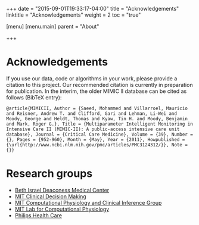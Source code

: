 +++
date = "2015-09-01T19:33:17-04:00"
title = "Acknowledgements"
linktitle = "Acknowledgements"
weight = 2
toc = "true"

[menu]
  [menu.main]
    parent = "About"

+++

# Acknowledgements

If you use our data, code or algorithms in your work, please provide a citation to this project. Our recommended citation is currently in preparation for publication. In the interim, the older MIMIC II database can be cited as follows (BibTeX entry):

``` 
@article{MIMICII, Author = {Saeed, Mohammed and Villarroel, Mauricio and Reisner, Andrew T. and Clifford, Gari and Lehman, Li-Wei and Moody, George and Heldt, Thomas and Kyaw, Tin H. and Moody, Benjamin and Mark, Roger G.}, Title = {Multiparameter Intelligent Monitoring in Intensive Care II (MIMIC-II): A public-access intensive care unit database}, Journal = {Critical Care Medicine}, Volume = {39}, Number = {}, Pages = {952-960}, Month = {May}, Year = {2011}, Howpublished = {\url{http://www.ncbi.nlm.nih.gov/pmc/articles/PMC3124312/}}, Note = {}}
```

# Research groups

- [Beth Israel Deaconess Medical Center](http://www.bidmc.org/)
- [MIT Clinical Decision Making](http://groups.csail.mit.edu/medg/)
- [MIT Computational Physiology and Clinical Inference Group](http://www.rle.mit.edu/cpci/)
- [MIT Lab for Computational Physiology](http://lcp.mit.edu/)
- [Philips Health Care](http://www.healthcare.philips.com/main/index.wpd)

<!-- Add details of funders here -->




